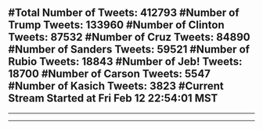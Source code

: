 #Total Number of Tweets: 412793 
#Number of Trump Tweets: 133960
#Number of Clinton Tweets: 87532
#Number of Cruz Tweets: 84890
#Number of Sanders Tweets: 59521
#Number of Rubio Tweets: 18843
#Number of Jeb! Tweets: 18700
#Number of Carson Tweets: 5547
#Number of Kasich Tweets: 3823
#Current Stream Started at Fri Feb 12 22:54:01 MST
---
---
---
